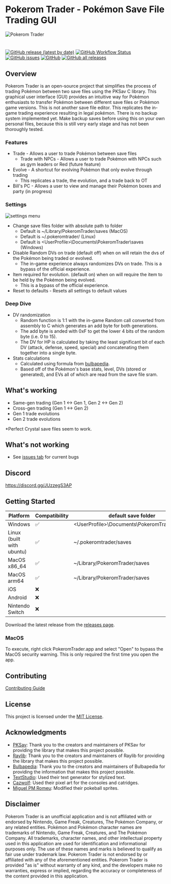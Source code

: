 # Pokerom Trader - Pokémon Save File Trading GUI

![Pokerom Trader](https://user-images.githubusercontent.com/25937456/277514322-288a8da9-fb6f-4ae1-8adb-00ccaed6683d.gif)
#
[![GitHub release (latest by date)](https://img.shields.io/github/v/release/savaughn/pokerom-trader)](https://github.com/savaughn/pokerom-trader/releases) [![GitHub Workflow Status](https://img.shields.io/github/actions/workflow/status/savaughn/pokerom-trader/build-macos.yml?branch=main)](https://github.com/savaughn/pokerom-trader/actions) [![GitHub issues](https://img.shields.io/github/issues/savaughn/pokerom-trader)](https://github.com/savaughn/pokerom-trader/issues) [![GitHub](https://img.shields.io/github/license/savaughn/pokerom-trader)](https://github.com/savaughn/pokerom-trader/blob/main/LICENSE) [![GitHub all releases](https://img.shields.io/github/downloads/savaughn/pokerom-trader/total)](https://github.com/savaughn/pokerom-trader/releases)

## Overview

Pokerom Trader is an open-source project that simplifies the process of trading Pokémon between two save files using the PKSav C library. This graphical user interface (GUI) provides an intuitive way for Pokémon enthusiasts to transfer Pokémon between different save files or Pokémon game versions. This is not another save file editor. This replicates the in-game trading experience resulting in legal pokémon.
There is no backup system implemented yet. Make backup saves before using this on your own personal files, because this is still very early stage and has not been thoroughly tested. 
### Features
- Trade - Allows a user to trade Pokémon between save files
  - Trade with NPCs - Allows a user to trade Pokémon with NPCs such as gym leaders or Red (future feature)
- Evolve - A shortcut for evolving Pokémon that only evolve through trading
  - This replicates a trade, the evolution, and a trade back to OT
- Bill's PC - Allows a user to view and manage their Pokémon boxes and party (in progress)

### Settings 
![settings menu](https://user-images.githubusercontent.com/25937456/277552973-c1d28185-c347-463c-bf33-b7b782f6f32e.png)
- Change save files folder with absolute path to folder
  - Default is ~/Library/PokeromTrader/saves (MacOS)
  - Default is ~/.pokeromtrader/ (Linux)
  - Default is \<UserProfile\>\\Documents\\PokeromTrader\\saves (Windows)
- Disable Random DVs on trade (default off) when on will retain the dvs of the Pokémon being traded or evolved.
  - The in-game experience always randomizes DVs on trade. This is a bypass of the official experience.
- Item required for evolution. (default on) when on will require the item to be held by the Pokémon being evolved.
  - This is a bypass of the official experience.
- Reset to defaults - Resets all settings to default values

### Deep Dive
- DV randomization
  - Random function is 1:1 with the in-game Random call converted from assembly to C which generates an add byte for both generations.
  - The add byte is anded with 0xF to get the lower 4 bits of the random byte (i.e. 0 to 15).
  - The DV for HP is calculated by taking the least significant bit of each DV (attack, defense, speed, special) and concatenating them together into a single byte.
- Stats calculations
  - Calculated using formula from [bulbapedia](https://bulbapedia.bulbagarden.net/wiki/Stats).
  - Based off of the Pokémon's base stats, level, DVs (stored or generated), and EVs all of which are read from the save file sram.

## What's working

- Same-gen trading  (Gen 1 <-> Gen 1, Gen 2 <-> Gen 2)
- Cross-gen trading (Gen 1 <-> Gen 2)
- Gen 1 trade evolutions
- Gen 2 trade evolutions

*Perfect Crystal save files seem to work.

## What's not working
- See [issues tab](https://github.com/savaughn/pokerom-trader/issues) for current bugs 

## Discord
https://discord.gg/JUzzegS3AP

## Getting Started

| Platform          | Compatibility   | default save folder |
|-------------------|-----------------|---------|
| Windows           | ✅ | \<UserProfile\>\\Documents\\PokeromTrader\\saves
| Linux (built with ubuntu)| ✅ |~/.pokeromtrader/saves
| MacOS x86_64      | ✅  |~/Library/PokeromTrader/saves 
| MacOS arm64       | ✅  |~/Library/PokeromTrader/saves 
| iOS               | ❌  |
| Android           | ❌  |
| Nintendo Switch   | ❌  |


Download the latest release from the [releases page](https://github.com/savaughn/pokerom-trader/releases).

### MacOS
To execute, right click PokeromTrader.app and select "Open" to bypass the MacOS security warning. This is only required the first time you open the app.

## Contributing
 
 [Contributing Guide](CONTRIBUTING.md)

## License

This project is licensed under the [MIT License](LICENSE).

## Acknowledgments

- [PKSav](https://github.com/ncorgan/pksav): Thank you to the creators and maintainers of PKSav for providing the library that makes this project possible.
- [Raylib](www.github.com/raysan5/raylib): Thank you to the creators and maintainers of Raylib for providing the library that makes this project possible.
- [Bulbapedia](https://bulbapedia.bulbagarden.net/wiki/Main_Page): Thank you to the creators and maintainers of Bulbapedia for providing the information that makes this project possible.
- [TextStudio](https://www.textstudio.com/logo/pokemon-3d-text-318): Used their text generator for stylized text.
- [Cazwolf](https://cazwolf.itch.io/caz-pixel-consoles): Used their pixel art for the consoles and catridges.
- [Miguel PM Romeu](https://miguel-pm-romeu.itch.io/pack-of-pokeballs): Modified their pokeball sprites.

## Disclaimer
Pokerom Trader is an unofficial application and is not affiliated with or endorsed by Nintendo, Game Freak, Creatures, The Pokémon Company, or any related entities. Pokémon and Pokémon character names are trademarks of Nintendo, Game Freak, Creatures, and The Pokémon Company. All trademarks, character names, and other intellectual property used in this application are used for identification and informational purposes only. The use of these names and marks is believed to qualify as fair use under trademark law. Pokerom Trader is not endorsed by or affiliated with any of the aforementioned entities. Pokerom Trader is provided "as is" without warranty of any kind, and the developers make no warranties, express or implied, regarding the accuracy or completeness of the content provided in this application.
